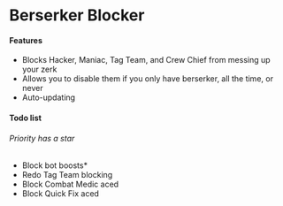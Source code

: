 # Berserker Blocker

#### Features

- Blocks Hacker, Maniac, Tag Team, and Crew Chief from messing up your zerk
- Allows you to disable them if you only have berserker, all the time, or never
- Auto-updating

#### Todo list
###### Priority has a star
- Block bot boosts*
- Redo Tag Team blocking
- Block Combat Medic aced
- Block Quick Fix aced

